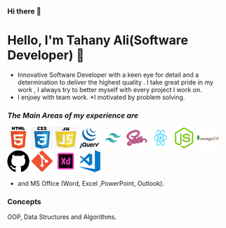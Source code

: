 ### Hi there 👋

# Hello, I'm Tahany Ali(Software Developer) 🔭

* Innovative Software Developer with a keen eye for detail and a determination to deliver the highest quality . I take great pride in my work , I always try to better myself with every project I work on.
* I enjoey with team work.
*I motivated by problem solving.

### **_The Main Areas of my experience are_**

![HTML5](./img/HTML5.png)
![Css](./img/css3.png)
![javascript](./img/js.jpg)
![jquery](./img/jquery.png)
![tailwindcss](./img/tailwind.png)
![sass](./img/sass.png)
![reactJs](./img/react.png)
![nodejs](./img/node.png)
![mongodb](./img/mongodb.png)
![github](./img/github.png)
![git](./img/git.png)
![adobeXD](./img/xd.png)
![VScode](./img/vs.png)

* and MS Office (Word, Excel ,PowerPoint, Outlook).

### **Concepts**

OOP, Data Structures and Algorithms.

<!--
**tahany777/tahany777** is a ✨ _special_ ✨ repository because its `README.md` (this file) appears on your GitHub profile.

Here are some ideas to get you started:

- 🔭 I’m currently working on ...
- 🌱 I’m currently learning ...
- 👯 I’m looking to collaborate on ...
- 🤔 I’m looking for help with ...
- 💬 Ask me about ...
- 📫 How to reach me: ...
- 😄 Pronouns: ...
- ⚡ Fun fact: ...
-->
